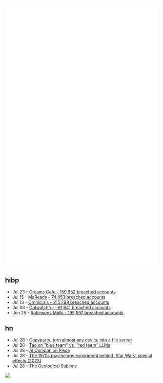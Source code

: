 ![Metrics](https://raw.githubusercontent.com/phixion/phixion/master/metrics.svg)

## hibp

<!--
for https://github.com/phixion/phixion/blob/main/.github/workflows/feeds.yml
-->
<!--START_SECTION:haveibeenpwnd-->
- Jul 23 - [Creams Cafe - 159,652 breached accounts](https://haveibeenpwned.com/Breach/CreamsCafe)
- Jul 15 - [MaReads - 74,453 breached accounts](https://haveibeenpwned.com/Breach/MaReads)
- Jul 13 - [Omnicuris - 215,298 breached accounts](https://haveibeenpwned.com/Breach/Omnicuris)
- Jul 03 - [Catwatchful - 61,641 breached accounts](https://haveibeenpwned.com/Breach/Catwatchful)
- Jun 25 - [Robinsons Malls - 195,597 breached accounts](https://haveibeenpwned.com/Breach/RobinsonsMalls)
<!--END_SECTION:haveibeenpwnd-->

## hn

<!--
for https://github.com/phixion/phixion/blob/main/.github/workflows/feeds.yml
-->
<!--START_SECTION:hn-->
- Jul 28 - [Copyparty, turn almost any device into a file server](https://github.com/9001/copyparty)
- Jul 28 - [Tao on "blue team" vs. "red team" LLMs](https://mathstodon.xyz/@tao/114915604830689046)
- Jul 28 - [AI Companion Piece](https://thezvi.substack.com/p/ai-companion-piece)
- Jul 28 - [The 1970s psychology experiment behind 'Star Wars' special effects (2023)](https://www.nsf.gov/science-matters/1970s-psychology-experiment-behind-star-wars-special-effects)
- Jul 28 - [The Geological Sublime](https://harpers.org/archive/2025/07/the-geological-sublime-lewis-hyde-deep-time/)
<!--END_SECTION:hn-->

<!--
for https://yhype.me
-->
![](https://hit.yhype.me/github/profile?user_id=13013670)
